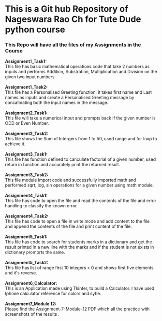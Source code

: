 <h1> This is a Git hub Repository of Nageswara Rao Ch for Tute Dude python course</h1>

<h3> This Repo will have all the files of my Assignments in the Course</h3>

<b> Assignment1_Task1: </b> 
<br>This file has basic mathematical operations code that take 2 numbers as inputs and performs Addition, Substration, Multiplication and Division on the given two input numbers
<br>
<br><b> Assignment1_Task2: </b> 
<br>This file has a Personalised Greeting function, it takes first name and Last names as inputs and create a Personalised Greeting message by concatinating both the input names in the message.
<br>
<br> <b> Assignment2_Task1: </b> 
<br>This file will take a numerical input and prompts back if the given number is ODD or Even Number.
<br>
<br><b> Assignment2_Task2: </b> 
<br>This file shows the Sum of Intergers from 1 to 50, used range and for loop to achieve it.
<br>
<br> <b> Assignment3_Task1: </b> 
<br>This file has function defined to canculate factorial of a given number, used return in function and accurately print the returned result.
<br>
<br><b> Assignment3_Task2: </b> 
<br>This file module import code and successfully imported math and performed sqrt, log, sin operations for a given number using math module.
<br>
<br> <b> Assignment4_Task1: </b> 
<br>This file has code to open the file and read the contents of the file and error handling to classify the known error.
<br>
<br><b> Assignment4_Task2: </b> 
<br>This file has code to open a file in write mode and add content to the file and append the contents of the file and print content of the file.
<br>
<br> <b> Assignment5_Task1: </b> 
<br>This file has code to search for students marks in a dictionary and get the result printed in a new line with the marks and if the student is not exists in dictionary promprts the same.
<br>
<br><b> Assignment5_Task2: </b> 
<br>This file has list of range first 10 integers > 0 and shows first five elements and it's reverse.
<br>
<br><b> Assignment6_Calculator: </b> 
<br>This is an Application made using Tkinter, to build a Calculator. I have used Iphone calculator reference for colors and sytle.
<br>
<br><b> Assignment7_Module 12: </b> 
<br>Please find the Assignment-7-Module-12 PDF which all the practice with screenshots of the results .



